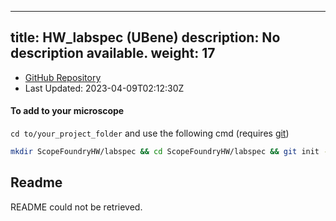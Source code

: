 
---
title: HW_labspec (UBene)
description: No description available.
weight: 17
---
- [GitHub Repository](https://github.com/UBene/HW_labspec)
- Last Updated: 2023-04-09T02:12:30Z

#### To add to your microscope 

`cd to/your_project_folder` and use the following cmd (requires [git](/docs/100_development/20_git/))

```bash
mkdir ScopeFoundryHW/labspec && cd ScopeFoundryHW/labspec && git init --initial-branch=main && git remote add upstream_UBene https://github.com/UBene/HW_labspec && git pull upstream_UBene main && cd ../..
```

## Readme
README could not be retrieved.
